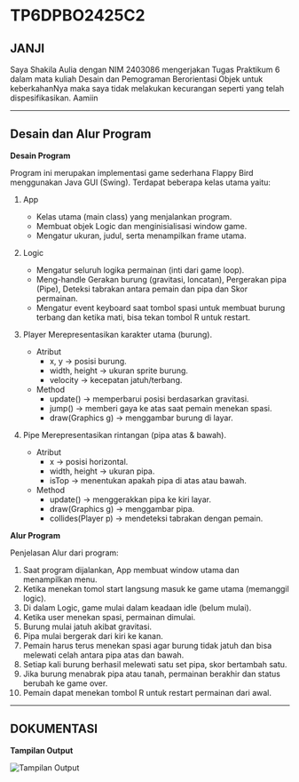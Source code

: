 # TP6DPBO2425C2 
## JANJI
Saya Shakila Aulia dengan NIM 2403086 mengerjakan Tugas Praktikum 6 dalam mata kuliah Desain dan Pemograman Berorientasi Objek untuk keberkahanNya maka saya tidak melakukan kecurangan seperti yang telah dispesifikasikan. Aamiin

---
## Desain dan Alur Program
**Desain Program**

Program ini merupakan implementasi game sederhana Flappy Bird menggunakan Java GUI (Swing).
Terdapat beberapa kelas utama yaitu:
1. App
   - Kelas utama (main class) yang menjalankan program.
   - Membuat objek Logic dan menginisialisasi window game.
   - Mengatur ukuran, judul, serta menampilkan frame utama.
   
2. Logic
   - Mengatur seluruh logika permainan (inti dari game loop).
   - Meng-handle Gerakan burung (gravitasi, loncatan), Pergerakan pipa (Pipe), Deteksi tabrakan antara pemain dan pipa dan Skor permainan.
   - Mengatur event keyboard saat tombol spasi untuk membuat burung terbang dan ketika mati, bisa tekan tombol R untuk restart.

3. Player
   Merepresentasikan karakter utama (burung).
   - Atribut
      - x, y → posisi burung.
      - width, height → ukuran sprite burung.
      - velocity → kecepatan jatuh/terbang.
   - Method
      - update() → memperbarui posisi berdasarkan gravitasi.
      - jump() → memberi gaya ke atas saat pemain menekan spasi.
      - draw(Graphics g) → menggambar burung di layar.
4. Pipe
   Merepresentasikan rintangan (pipa atas & bawah).
   - Atribut
      - x → posisi horizontal.
      - width, height → ukuran pipa.
      - isTop → menentukan apakah pipa di atas atau bawah.
   - Method
      - update() → menggerakkan pipa ke kiri layar.
      - draw(Graphics g) → menggambar pipa.
      - collides(Player p) → mendeteksi tabrakan dengan pemain.

**Alur Program**

Penjelasan Alur dari program:
1. Saat program dijalankan, App membuat window utama dan menampilkan menu.
2. Ketika menekan tomol start langsung masuk ke game utama (memanggil logic).
3. Di dalam Logic, game mulai dalam keadaan idle (belum mulai).
4. Ketika user menekan spasi, permainan dimulai.
5. Burung mulai jatuh akibat gravitasi.
6. Pipa mulai bergerak dari kiri ke kanan.
7. Pemain harus terus menekan spasi agar burung tidak jatuh dan bisa melewati celah antara pipa atas dan bawah.
8. Setiap kali burung berhasil melewati satu set pipa, skor bertambah satu.
9. Jika burung menabrak pipa atau tanah, permainan berakhir dan status berubah ke game over.
10. Pemain dapat menekan tombol R untuk restart permainan dari awal.
     
---
## DOKUMENTASI
**Tampilan Output**

![Tampilan Output](TP6.gif)
